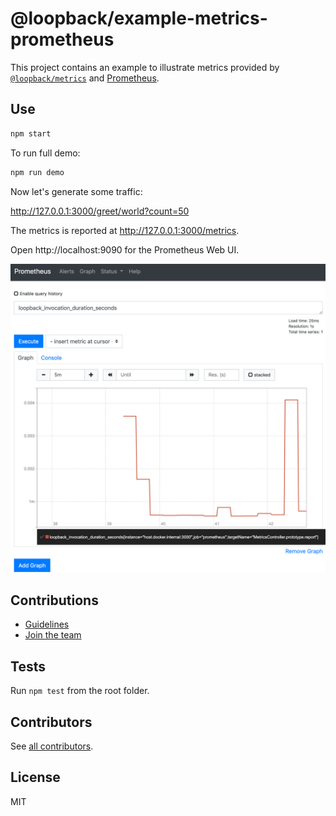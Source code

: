 # @loopback/example-metrics-prometheus

This project contains an example to illustrate metrics provided by
[`@loopback/metrics`](https://github.com/strongloop/loopback-next/blob/master/extensions/metrics)
and [Prometheus](https://prometheus.io/).

## Use

```sh
npm start
```

To run full demo:

```sh
npm run demo
```

Now let's generate some traffic:

http://127.0.0.1:3000/greet/world?count=50

The metrics is reported at http://127.0.0.1:3000/metrics.

Open http://localhost:9090 for the Prometheus Web UI.

![Prometheus Demo](prometheus-demo.png)

## Contributions

- [Guidelines](https://github.com/strongloop/loopback-next/blob/master/docs/CONTRIBUTING.md)
- [Join the team](https://github.com/strongloop/loopback-next/issues/110)

## Tests

Run `npm test` from the root folder.

## Contributors

See
[all contributors](https://github.com/strongloop/loopback-next/graphs/contributors).

## License

MIT
